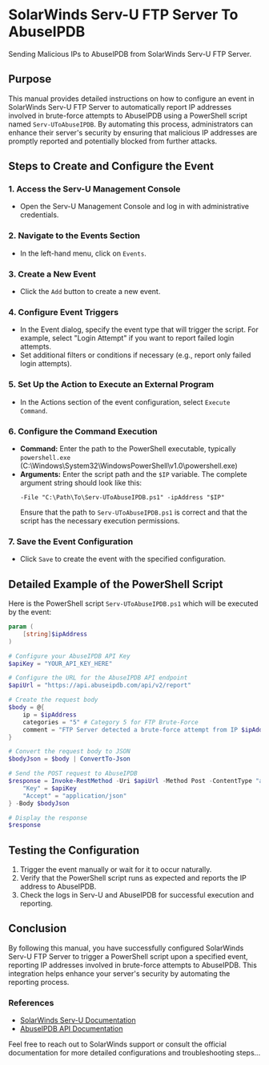 # SolarWinds Serv-U FTP Server To AbuseIPDB
Sending Malicious IPs to AbuseIPDB from SolarWinds Serv-U FTP Server.

## Purpose
This manual provides detailed instructions on how to configure an event in SolarWinds Serv-U FTP Server to automatically report IP addresses involved in brute-force attempts to AbuseIPDB using a PowerShell script named `Serv-UToAbuseIPDB`. By automating this process, administrators can enhance their server's security by ensuring that malicious IP addresses are promptly reported and potentially blocked from further attacks.

## Steps to Create and Configure the Event

### 1. Access the Serv-U Management Console
- Open the Serv-U Management Console and log in with administrative credentials.

### 2. Navigate to the Events Section
- In the left-hand menu, click on `Events`.

### 3. Create a New Event
- Click the `Add` button to create a new event.

### 4. Configure Event Triggers
- In the Event dialog, specify the event type that will trigger the script. For example, select "Login Attempt" if you want to report failed login attempts.
- Set additional filters or conditions if necessary (e.g., report only failed login attempts).

### 5. Set Up the Action to Execute an External Program
- In the Actions section of the event configuration, select `Execute Command`.

### 6. Configure the Command Execution
- **Command:** Enter the path to the PowerShell executable, typically `powershell.exe` (C:\Windows\System32\WindowsPowerShell\v1.0\powershell.exe)
- **Arguments:** Enter the script path and the `$IP` variable. The complete argument string should look like this:
  ```plaintext
  -File "C:\Path\To\Serv-UToAbuseIPDB.ps1" -ipAddress "$IP"
  ```
  Ensure that the path to `Serv-UToAbuseIPDB.ps1` is correct and that the script has the necessary execution permissions.

### 7. Save the Event Configuration
- Click `Save` to create the event with the specified configuration.

## Detailed Example of the PowerShell Script

Here is the PowerShell script `Serv-UToAbuseIPDB.ps1` which will be executed by the event:

```powershell
param (
    [string]$ipAddress
)

# Configure your AbuseIPDB API Key
$apiKey = "YOUR_API_KEY_HERE"

# Configure the URL for the AbuseIPDB API endpoint
$apiUrl = "https://api.abuseipdb.com/api/v2/report"

# Create the request body
$body = @{
    ip = $ipAddress
    categories = "5" # Category 5 for FTP Brute-Force
    comment = "FTP Server detected a brute-force attempt from IP $ipAddress"
}

# Convert the request body to JSON
$bodyJson = $body | ConvertTo-Json

# Send the POST request to AbuseIPDB
$response = Invoke-RestMethod -Uri $apiUrl -Method Post -ContentType "application/json" -Headers @{
    "Key" = $apiKey
    "Accept" = "application/json"
} -Body $bodyJson

# Display the response
$response
```

## Testing the Configuration

1. Trigger the event manually or wait for it to occur naturally.
2. Verify that the PowerShell script runs as expected and reports the IP address to AbuseIPDB.
3. Check the logs in Serv-U and AbuseIPDB for successful execution and reporting.

## Conclusion

By following this manual, you have successfully configured SolarWinds Serv-U FTP Server to trigger a PowerShell script upon a specified event, reporting IP addresses involved in brute-force attempts to AbuseIPDB. This integration helps enhance your server's security by automating the reporting process.

### References
- [SolarWinds Serv-U Documentation](https://documentation.solarwinds.com)
- [AbuseIPDB API Documentation](https://docs.abuseipdb.com)

Feel free to reach out to SolarWinds support or consult the official documentation for more detailed configurations and troubleshooting steps...
